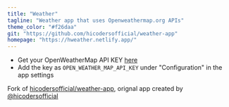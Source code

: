 ```yaml
---
title: "Weather"
tagline: "Weather app that uses Openweathermap.org APIs"
theme_color: "#f26daa"
git: "https://github.com/hicodersofficial/weather-app"
homepage: "https://hweather.netlify.app/"
---
```


- Get your OpenWeatherMap API KEY [here](https://home.openweathermap.org/api_keys)
- Add the key as `OPEN_WEATHER_MAP_API_KEY` under "Configuration" in the app settings

Fork of [hicodersofficial/weather-app](https://github.com/hicodersofficial/weather-app), orignal app created by [@hicodersofficial](https://github.com/hicodersofficial)